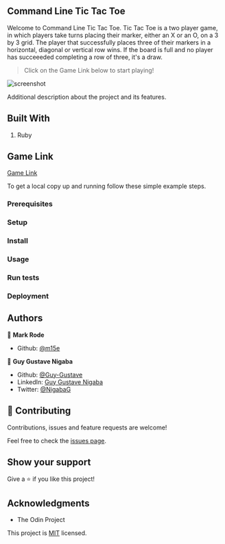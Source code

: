 ## Command Line Tic Tac Toe
Welcome to Command Line Tic Tac Toe.
Tic Tac Toe is a two player game, in which players take turns placing their marker, either an X or an O, on a 3 by 3 grid.
The player that successfully places three of their markers in a horizontal, diagonal or vertical row wins.
If the board is full and no player has succeeeded completing a row of three, it's a draw.


> Click on the Game Link below to start playing!

![screenshot](./app_screenshot.png)

Additional description about the project and its features.

## Built With

1. Ruby

## Game Link

[Game Link](https://repl.it/@m15e/tic-tac-toe)



To get a local copy up and running follow these simple example steps.

### Prerequisites

### Setup

### Install

### Usage

### Run tests

### Deployment



## Authors


👤 **Mark Rode**

- Github: [@m15e](https://github.com/m15e)

👤 **Guy Gustave Nigaba**

- Github: [@Guy-Gustave](https://github.com/Guy-Gustave)
- LinkedIn: [Guy Gustave Nigaba](https://www.linkedin.com/in/guy-gustave-nigaba/)
- Twitter: [@NigabaG](https://twitter.com/NigabaG)

## 🤝 Contributing

Contributions, issues and feature requests are welcome!

Feel free to check the [issues page](issues/).

## Show your support

Give a ⭐️ if you like this project!

## Acknowledgments

- The Odin Project

This project is [MIT](lic.url) licensed.